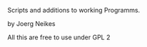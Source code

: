 Scripts and additions to working Programms.

by Joerg Neikes 

All this are free to use under GPL 2
